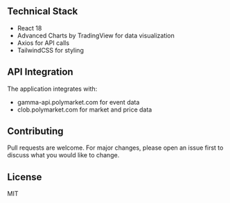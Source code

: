 ## Technical Stack

- React 18
- Advanced Charts by TradingView for data visualization
- Axios for API calls
- TailwindCSS for styling

## API Integration

The application integrates with:
- gamma-api.polymarket.com for event data
- clob.polymarket.com for market and price data

## Contributing

Pull requests are welcome. For major changes, please open an issue first to discuss what you would like to change.

## License

MIT
